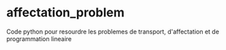 # affectation_problem
Code python pour resourdre les problemes de transport, d'affectation et de programmation lineaire 
